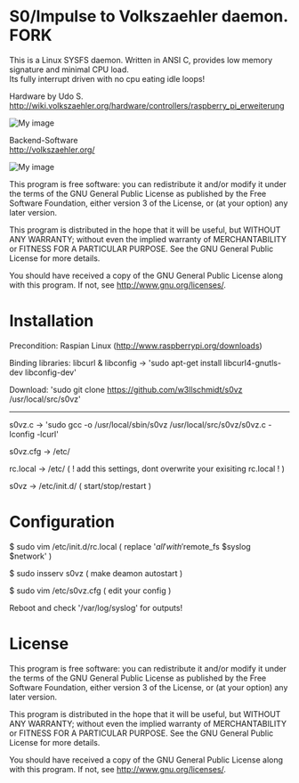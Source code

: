 S0/Impulse to Volkszaehler daemon. FORK
==================================

This is a Linux SYSFS daemon. Written in ANSI C, provides low memory signature and minimal CPU load.  
Its fully interrupt driven with no cpu eating idle loops!

Hardware by Udo S.  
http://wiki.volkszaehler.org/hardware/controllers/raspberry_pi_erweiterung

![My image](http://wiki.volkszaehler.org/_media/hardware/controllers/raspi_6xs0_3x1-wire_1xir_bestueckt.png?w=200)  

Backend-Software  
http://volkszaehler.org/

![My image](http://wiki.volkszaehler.org/_media/software/releases/demo-screenshot.jpg?w=300)

This program is free software: you can redistribute it and/or modify
it under the terms of the GNU General Public License as published by
the Free Software Foundation, either version 3 of the License, or
(at your option) any later version.

This program is distributed in the hope that it will be useful,
but WITHOUT ANY WARRANTY; without even the implied warranty of
MERCHANTABILITY or FITNESS FOR A PARTICULAR PURPOSE.  See the
GNU General Public License for more details.

You should have received a copy of the GNU General Public License
along with this program.  If not, see <http://www.gnu.org/licenses/>.

Installation
============

Precondition: Raspian Linux (http://www.raspberrypi.org/downloads) 

Binding libraries: libcurl & libconfig -> 'sudo apt-get install libcurl4-gnutls-dev libconfig-dev'

Download: 'sudo git clone https://github.com/w3llschmidt/s0vz /usr/local/src/s0vz'

---

s0vz.c 	 	-> 'sudo gcc -o /usr/local/sbin/s0vz /usr/local/src/s0vz/s0vz.c -lconfig -lcurl'

s0vz.cfg	 	-> /etc/  

rc.local  	-> /etc/  ( ! add this settings, dont overwrite your exisiting rc.local ! )

s0vz 	 	-> /etc/init.d/ ( start/stop/restart )

Configuration
=============

$ sudo vim /etc/init.d/rc.local ( replace '$all' with '$remote_fs $syslog $network' )

$ sudo insserv s0vz ( make deamon autostart )

$ sudo vim /etc/s0vz.cfg ( edit your config )

Reboot and check '/var/log/syslog' for outputs!

License
=======

This program is free software: you can redistribute it and/or modify
it under the terms of the GNU General Public License as published by
the Free Software Foundation, either version 3 of the License, or
(at your option) any later version.

This program is distributed in the hope that it will be useful,
but WITHOUT ANY WARRANTY; without even the implied warranty of
MERCHANTABILITY or FITNESS FOR A PARTICULAR PURPOSE.  See the
GNU General Public License for more details.

You should have received a copy of the GNU General Public License
along with this program.  If not, see <http://www.gnu.org/licenses/>.
